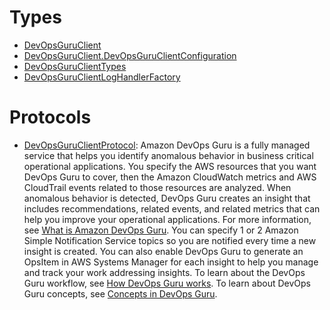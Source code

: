 # Types

  - [DevOpsGuruClient](/aws-sdk-swift/reference/0.x/AWSDevOpsGuru/DevOpsGuruClient)
  - [DevOpsGuruClient.DevOpsGuruClientConfiguration](/aws-sdk-swift/reference/0.x/AWSDevOpsGuru/DevOpsGuruClient_DevOpsGuruClientConfiguration)
  - [DevOpsGuruClientTypes](/aws-sdk-swift/reference/0.x/AWSDevOpsGuru/DevOpsGuruClientTypes)
  - [DevOpsGuruClientLogHandlerFactory](/aws-sdk-swift/reference/0.x/AWSDevOpsGuru/DevOpsGuruClientLogHandlerFactory)

# Protocols

  - [DevOpsGuruClientProtocol](/aws-sdk-swift/reference/0.x/AWSDevOpsGuru/DevOpsGuruClientProtocol):
    Amazon DevOps Guru is a fully managed service that helps you identify anomalous behavior in business critical operational applications. You specify the AWS resources that you want DevOps Guru to cover, then the Amazon CloudWatch metrics and AWS CloudTrail events related to those resources are analyzed. When anomalous behavior is detected, DevOps Guru creates an insight that includes recommendations, related events, and related metrics that can help you improve your operational applications. For more information, see [What is Amazon DevOps Guru](https://docs.aws.amazon.com/devops-guru/latest/userguide/welcome.html). You can specify 1 or 2 Amazon Simple Notification Service topics so you are notified every time a new insight is created. You can also enable DevOps Guru to generate an OpsItem in AWS Systems Manager for each insight to help you manage and track your work addressing insights. To learn about the DevOps Guru workflow, see [How DevOps Guru works](https://docs.aws.amazon.com/devops-guru/latest/userguide/welcome.html#how-it-works). To learn about DevOps Guru concepts, see [Concepts in DevOps Guru](https://docs.aws.amazon.com/devops-guru/latest/userguide/concepts.html).
